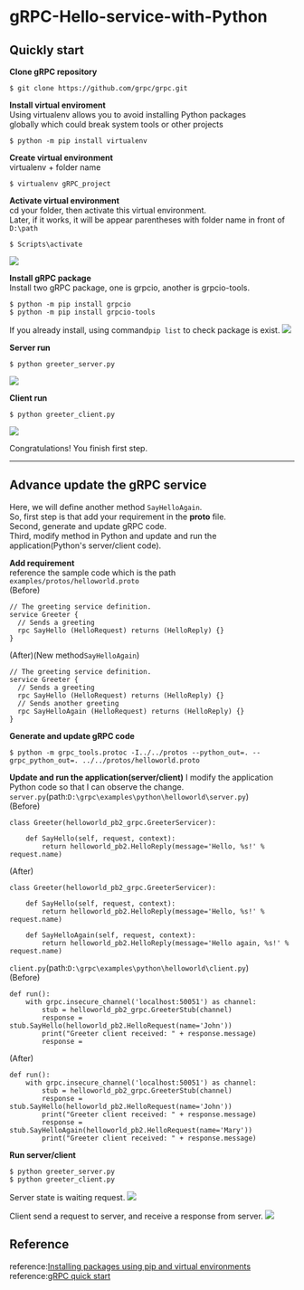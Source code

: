 # gRPC-Hello-service-with-Python

## Quickly start
**Clone gRPC repository**
```typescript=
$ git clone https://github.com/grpc/grpc.git
```

**Install virtual enviroment**<br />
Using virtualenv allows you to avoid installing Python packages<br />
globally which could break system tools or other projects 
```typescript=
$ python -m pip install virtualenv
```

**Create virtual environment**<br />
virtualenv + folder name
```typescript=
$ virtualenv gRPC_project
```

**Activate virtual environment**<br />
cd your folder, then activate this virtual environment.<br />
Later, if it works, it will be appear parentheses with folder name in front of `D:\path`
```typescript=
$ Scripts\activate
```
![](https://i.imgur.com/8Ulp9cQ.png)

**Install gRPC package**<br />
Install two gRPC package, one is grpcio, another is grpcio-tools.
```typescript=
$ python -m pip install grpcio
$ python -m pip install grpcio-tools
```
If you already install, using command`pip list` to check package is exist.
![](https://i.imgur.com/AmLlrIk.png)

**Server run**<br />
```typescript=
$ python greeter_server.py
```
![](https://i.imgur.com/fzDrgdC.png)

**Client run**<br />
```typescript=
$ python greeter_client.py
```
![](https://i.imgur.com/ObyjQ8X.png)

Congratulations! You finish first step.

---
## Advance update the gRPC service
Here, we will define another method `SayHelloAgain`.<br />
So, first step is that add your requirement in the **proto** file.<br />
Second, generate and update gRPC code.<br />
Third, modify method in Python and update and run the application(Python's server/client code).<br />

**Add requirement**<br />
reference the sample code which is the path `examples/protos/helloworld.proto`<br />
(Before)
```typescript=
// The greeting service definition.
service Greeter {
  // Sends a greeting
  rpc SayHello (HelloRequest) returns (HelloReply) {}
}
```
(After)(New method`SayHelloAgain`)
```typescript=
// The greeting service definition.
service Greeter {
  // Sends a greeting
  rpc SayHello (HelloRequest) returns (HelloReply) {}
  // Sends another greeting
  rpc SayHelloAgain (HelloRequest) returns (HelloReply) {}
}
```

**Generate and update gRPC code**<br />
```typescript=
$ python -m grpc_tools.protoc -I../../protos --python_out=. --grpc_python_out=. ../../protos/helloworld.proto
```

**Update and run the application(server/client)**
I modify the application Python code so that I can observe the change.<br />
`server.py`(path:`D:\grpc\examples\python\helloworld\server.py`)<br />
(Before)<br />
```python=
class Greeter(helloworld_pb2_grpc.GreeterServicer):

    def SayHello(self, request, context):
        return helloworld_pb2.HelloReply(message='Hello, %s!' % request.name)
```
(After)<br />
```python=
class Greeter(helloworld_pb2_grpc.GreeterServicer):

    def SayHello(self, request, context):
        return helloworld_pb2.HelloReply(message='Hello, %s!' % request.name)
    
    def SayHelloAgain(self, request, context):
        return helloworld_pb2.HelloReply(message='Hello again, %s!' % request.name)
```

`client.py`(path:`D:\grpc\examples\python\helloworld\client.py`)<br />
(Before)<br />
```python=
def run():
    with grpc.insecure_channel('localhost:50051') as channel:
        stub = helloworld_pb2_grpc.GreeterStub(channel)
        response = stub.SayHello(helloworld_pb2.HelloRequest(name='John'))
        print("Greeter client received: " + response.message)
        response = 
```
(After)<br />
```python=
def run():
    with grpc.insecure_channel('localhost:50051') as channel:
        stub = helloworld_pb2_grpc.GreeterStub(channel)
        response = stub.SayHello(helloworld_pb2.HelloRequest(name='John'))
        print("Greeter client received: " + response.message)
        response = stub.SayHelloAgain(helloworld_pb2.HelloRequest(name='Mary'))
        print("Greeter client received: " + response.message)
```
**Run server/client**<br />
```typescript=
$ python greeter_server.py
$ python greeter_client.py
```
Server state is waiting request.
![](https://i.imgur.com/0QBtmc9.png)

Client send a request to server, and receive a response from server.
![](https://i.imgur.com/kzgnqI1.png)


## Reference

reference:[Installing packages using pip and virtual environments](https://packaging.python.org/en/latest/guides/installing-using-pip-and-virtual-environments/)<br />
reference:[gRPC quick start](https://grpc.io/docs/languages/python/quickstart/)<br />
